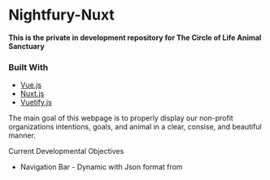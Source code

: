 # Nightfury-Nuxt

**This is the private in development repository for The Circle of Life Animal Sanctuary**

### Built With
* [Vue.js](https://vuejs.org/)
* [Nuxt.js](https://nuxtjs.org/)
* [Vuetify.js](https://vuetifyjs.com/en/)

The main goal of this webpage is to properly display our non-profit organizations intentions, goals, and animal in a clear, consise, and beautiful manner.

Current Developmental Objectives

* Navigation Bar - Dynamic with Json format from <script> portion of .vue components
  * Dropdown menu needs to be properly displayed and accounted for within tabular i18n standards this doable with <menu>
  * Proper implementation with dynamic breakpoints and a hamburger mobile menu.
  * Sylization of navigation bar

* Footer - Footer needs to be updated and correlated within canva design (feel free to mess with it making it feel right)

* Loading animation for pre-render of images, we were thinking our logo with the outer paws *walking* around.

* Implement the predisnged webpages we have into layouts, and components as needed
  * For context, the footer is a component that can be re-added to the webpage over and over again very easily, we will want to build most of the site with components mostly for things we will be reusing during the lifecycle of the website. 
  * Layouts are the exact pages and how they are configured, home, blog, donate, are all layouts. NOTE: Views are the technical page but as it stands the layout is where we will *build* the structure of the page.













Our secondary goals are to ensure this webpage maintains a dynamic approach to content and loading of assets to ensure an enjoyable experience. 

We would like to focus user interaction to as many individuals as possible with some of the following features. 
* Full integration with ALL disabliity  accesbility features.
    * Text-to-Speach
    * Speach-to-Text
    * Closed Captions when needed
    * High Contrast color themes
    * Blind touch interaction
    

* Optional dyslexic friendly font
* Optional 

wish list for needed expansion items
animal supplies
video equipment (gopros etc)






## Build Setup

```bash
# install dependencies
$ npm install

# serve with hot reload at localhost:3000
$ npm run dev

# build for production and launch server
$ npm run build
$ npm run start

# generate static project
$ npm run generate
```

For detailed explanation on how things work, check out [Nuxt.js docs](https://nuxtjs.org).
